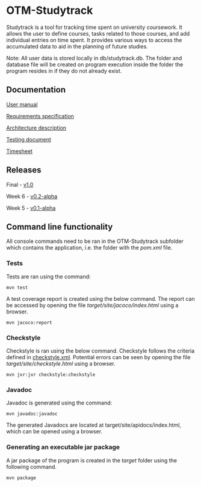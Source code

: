 ﻿# OTM-Studytrack

Studytrack is a tool for tracking time spent on university coursework. It allows the user to define courses, tasks related to those courses, and add individual entries on time spent. It provides various ways to access the accumulated data to aid in the planning of future studies.

Note: All user data is stored locally in db/studytrack.db. The folder and database file will be created on program execution inside the folder the program resides in if they do not already exist.

## Documentation

[User manual](https://github.com/elucca/OTM-Studytrack/blob/master/documentation/manual.md)

[Requirements specification](https://github.com/elucca/OTM-Studytrack/blob/master/documentation/software%20requirements%20specification.md)

[Architecture description](https://github.com/elucca/OTM-Studytrack/blob/master/documentation/architecture.md)

[Testing document](https://github.com/elucca/OTM-Studytrack/blob/master/documentation/Testing%20document.md)

[Timesheet](https://github.com/elucca/OTM-Studytrack/blob/master/documentation/timesheet.md)

## Releases

Final - [v1.0](https://github.com/elucca/OTM-Studytrack/releases/tag/loppupalautus)

Week 6 - [v0.2-alpha](https://github.com/elucca/OTM-Studytrack/releases/tag/week6)

Week 5 - [v0.1-alpha](https://github.com/elucca/OTM-Studytrack/releases/tag/week5)

## Command line functionality

All console commands need to be ran in the OTM-Studytrack subfolder which contains the application, i.e. the folder with the _pom.xml_ file.

### Tests

Tests are ran using the command:
```
mvn test
```

A test coverage report is created using the below command. The report can be accessed by opening the file _target/site/jacoco/index.html_ using a browser.
```
mvn jacoco:report
```

### Checkstyle

Checkstyle is ran using the below command. Checkstyle follows the criteria defined in [checkstyle.xml](https://github.com/elucca/OTM-Studytrack/blob/master/OTM-Studytrack/checkstyle.xml). Potential errors can be seen by opening the file _target/site/checkstyle.html_ using a browser.
```
mvn jxr:jxr checkstyle:checkstyle
```

### Javadoc

Javadoc is generated using the command:
```
mvn javadoc:javadoc
```
The generated Javadocs are located at target/site/apidocs/index.html, which can be opened using a browser.

### Generating an executable jar package

A jar package of the program is created in the _target_ folder using the following command.
```
mvn package
```

